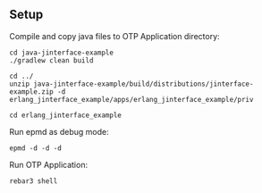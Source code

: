 ## Setup

Compile and copy java files to OTP Application directory:

```
cd java-jinterface-example
./gradlew clean build

cd ../
unzip java-jinterface-example/build/distributions/jinterface-example.zip -d erlang_jinterface_example/apps/erlang_jinterface_example/priv
```

```
cd erlang_jinterface_example
```

Run epmd as debug mode:

```
epmd -d -d -d
```

Run OTP Application:

```
rebar3 shell
```
